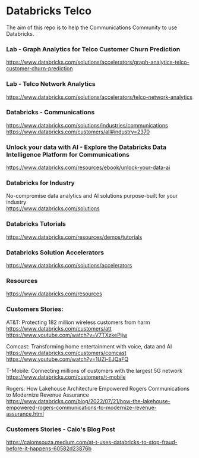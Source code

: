 # Databricks Telco
The aim of this repo is to help the Communications Community to use Databricks.

### Lab - Graph Analytics for Telco Customer Churn Prediction
https://www.databricks.com/solutions/accelerators/graph-analytics-telco-customer-churn-prediction<BR>

### Lab - Telco Network Analytics
https://www.databricks.com/solutions/accelerators/telco-network-analytics<BR>

### Databricks - Communications 
https://www.databricks.com/solutions/industries/communications<BR>
https://www.databricks.com/customers/all#industry=2370<BR>

### Unlock your data with AI - Explore the Databricks Data Intelligence Platform for Communications
https://www.databricks.com/resources/ebook/unlock-your-data-ai<BR>

### Databricks for Industry
No-compromise data analytics and AI solutions purpose-built for your industry<BR>
https://www.databricks.com/solutions<BR>

### Databricks Tutorials
https://www.databricks.com/resources/demos/tutorials<BR>

### Databricks Solution Accelerators
https://www.databricks.com/solutions/accelerators

### Resources
https://www.databricks.com/resources

### Customers Stories:
AT&T: Protecting 182 million wireless customers from harm<BR>
https://www.databricks.com/customers/att<BR>
https://www.youtube.com/watch?v=V7TXzkePjjw<BR>

Comcast: Transforming home entertainment with voice, data and AI<BR>
https://www.databricks.com/customers/comcast<BR>
https://www.youtube.com/watch?v=1UZi-EJQaFQ<BR>

T-Mobile: Connecting millions of customers with the largest 5G network<BR>
https://www.databricks.com/customers/t-mobile<BR>

Rogers: How Lakehouse Architecture Empowered Rogers Communications to Modernize Revenue Assurance<BR>
https://www.databricks.com/blog/2022/07/21/how-the-lakehouse-empowered-rogers-communications-to-modernize-revenue-assurance.html<BR>

### Customers Stories - Caio's Blog Post
https://caiomsouza.medium.com/at-t-uses-databricks-to-stop-fraud-before-it-happens-60582d23876b
